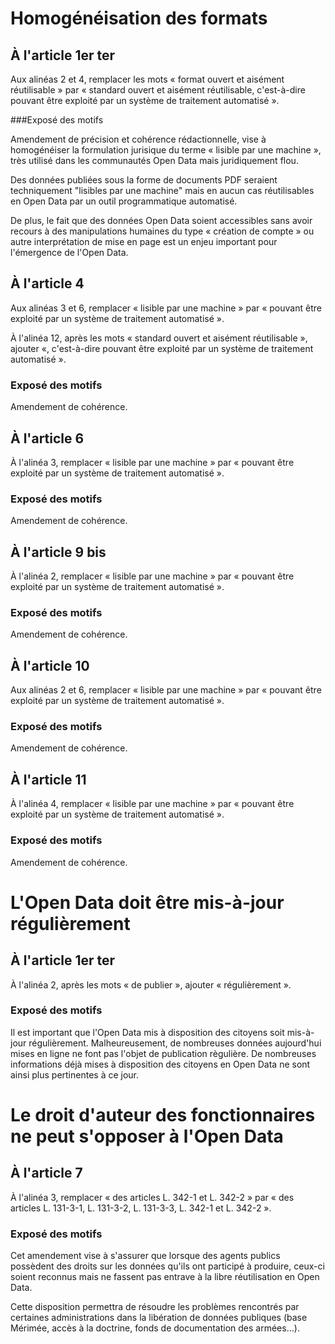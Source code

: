 # Homogénéisation des formats

## À l'article 1er ter

Aux alinéas 2 et 4, remplacer les mots « format ouvert et aisément réutilisable » par « standard ouvert et aisément réutilisable, c'est-à-dire pouvant être exploité par un système de traitement automatisé ».

###Exposé des motifs

Amendement de précision et cohérence rédactionnelle, vise à homogénéiser la formulation jurisique du terme « lisible par une machine », très utilisé dans les communautés Open Data mais juridiquement flou.

Des données publiées sous la forme de documents PDF seraient techniquement "lisibles par une machine" mais en aucun cas réutilisables en Open Data par un outil programmatique automatisé.

De plus, le fait que des données Open Data soient accessibles sans avoir recours à des manipulations humaines du type « création de compte » ou autre interprétation de mise en page est un enjeu important pour l'émergence de l'Open Data.

## À l'article 4

Aux alinéas 3 et 6, remplacer « lisible par une machine » par « pouvant être exploité par un système de traitement automatisé ».

À l'alinéa 12, après les mots « standard ouvert et aisément réutilisable », ajouter «, c'est-à-dire pouvant être exploité par un système de traitement automatisé ».

### Exposé des motifs 

Amendement de cohérence.

## À l'article 6 

À l'alinéa 3, remplacer « lisible par une machine » par « pouvant être exploité par un système de traitement automatisé ».

### Exposé des motifs

Amendement de cohérence.

## À l'article 9 bis 

À l'alinéa 2, remplacer « lisible par une machine » par « pouvant être exploité par un système de traitement automatisé ».

### Exposé des motifs

Amendement de cohérence.

## À l'article 10

Aux alinéas 2 et 6, remplacer « lisible par une machine » par « pouvant être exploité par un système de traitement automatisé ».

### Exposé des motifs

Amendement de cohérence.

## À l'article 11

À l'alinéa 4, remplacer « lisible par une machine » par « pouvant être exploité par un système de traitement automatisé ».

### Exposé des motifs

Amendement de cohérence.

# L'Open Data doit être mis-à-jour régulièrement

## À l'article 1er ter

À l'alinéa 2, après les mots « de publier », ajouter « régulièrement ».

### Exposé des motifs

Il est important que l'Open Data mis à disposition des citoyens soit mis-à-jour régulièrement. Malheureusement, de nombreuses données aujourd'hui mises en ligne ne font pas l'objet de publication règulière. De nombreuses informations déjà mises à disposition des citoyens en Open Data ne sont ainsi plus pertinentes à ce jour.

# Le droit d'auteur des fonctionnaires ne peut s'opposer à l'Open Data 

## À l'article 7

À l'alinéa 3, remplacer « des articles L. 342-1 et L. 342-2 » par « des articles L. 131-3-1, L. 131-3-2, L. 131-3-3, L. 342-1 et L. 342-2 ».

### Exposé des motifs

Cet amendement vise à s'assurer que lorsque des agents publics possèdent des droits sur les données qu'ils ont participé à produire, ceux-ci soient reconnus mais ne fassent pas entrave à la libre réutilisation en Open Data.

Cette disposition permettra de résoudre les problèmes rencontrés par certaines administrations dans la libération de données publiques (base Mérimée, accès à la doctrine, fonds de documentation des armées...).
